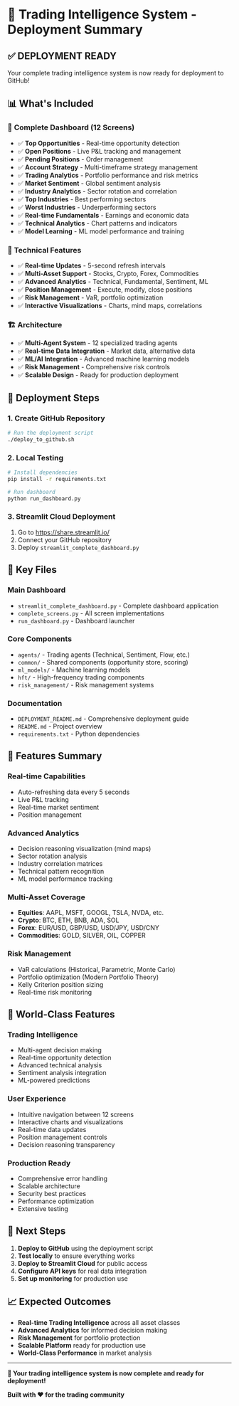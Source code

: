 # 🚀 Trading Intelligence System - Deployment Summary

## ✅ **DEPLOYMENT READY**

Your complete trading intelligence system is now ready for deployment to GitHub!

## 📊 **What's Included**

### 🎯 **Complete Dashboard (12 Screens)**
- ✅ **Top Opportunities** - Real-time opportunity detection
- ✅ **Open Positions** - Live P&L tracking and management
- ✅ **Pending Positions** - Order management
- ✅ **Account Strategy** - Multi-timeframe strategy management
- ✅ **Trading Analytics** - Portfolio performance and risk metrics
- ✅ **Market Sentiment** - Global sentiment analysis
- ✅ **Industry Analytics** - Sector rotation and correlation
- ✅ **Top Industries** - Best performing sectors
- ✅ **Worst Industries** - Underperforming sectors
- ✅ **Real-time Fundamentals** - Earnings and economic data
- ✅ **Technical Analytics** - Chart patterns and indicators
- ✅ **Model Learning** - ML model performance and training

### 🔧 **Technical Features**
- ✅ **Real-time Updates** - 5-second refresh intervals
- ✅ **Multi-Asset Support** - Stocks, Crypto, Forex, Commodities
- ✅ **Advanced Analytics** - Technical, Fundamental, Sentiment, ML
- ✅ **Position Management** - Execute, modify, close positions
- ✅ **Risk Management** - VaR, portfolio optimization
- ✅ **Interactive Visualizations** - Charts, mind maps, correlations

### 🏗️ **Architecture**
- ✅ **Multi-Agent System** - 12 specialized trading agents
- ✅ **Real-time Data Integration** - Market data, alternative data
- ✅ **ML/AI Integration** - Advanced machine learning models
- ✅ **Risk Management** - Comprehensive risk controls
- ✅ **Scalable Design** - Ready for production deployment

## 🚀 **Deployment Steps**

### 1. **Create GitHub Repository**
```bash
# Run the deployment script
./deploy_to_github.sh
```

### 2. **Local Testing**
```bash
# Install dependencies
pip install -r requirements.txt

# Run dashboard
python run_dashboard.py
```

### 3. **Streamlit Cloud Deployment**
1. Go to https://share.streamlit.io/
2. Connect your GitHub repository
3. Deploy `streamlit_complete_dashboard.py`

## 📁 **Key Files**

### **Main Dashboard**
- `streamlit_complete_dashboard.py` - Complete dashboard application
- `complete_screens.py` - All screen implementations
- `run_dashboard.py` - Dashboard launcher

### **Core Components**
- `agents/` - Trading agents (Technical, Sentiment, Flow, etc.)
- `common/` - Shared components (opportunity store, scoring)
- `ml_models/` - Machine learning models
- `hft/` - High-frequency trading components
- `risk_management/` - Risk management systems

### **Documentation**
- `DEPLOYMENT_README.md` - Comprehensive deployment guide
- `README.md` - Project overview
- `requirements.txt` - Python dependencies

## 🎯 **Features Summary**

### **Real-time Capabilities**
- Auto-refreshing data every 5 seconds
- Live P&L tracking
- Real-time market sentiment
- Position management

### **Advanced Analytics**
- Decision reasoning visualization (mind maps)
- Sector rotation analysis
- Industry correlation matrices
- Technical pattern recognition
- ML model performance tracking

### **Multi-Asset Coverage**
- **Equities**: AAPL, MSFT, GOOGL, TSLA, NVDA, etc.
- **Crypto**: BTC, ETH, BNB, ADA, SOL
- **Forex**: EUR/USD, GBP/USD, USD/JPY, USD/CNY
- **Commodities**: GOLD, SILVER, OIL, COPPER

### **Risk Management**
- VaR calculations (Historical, Parametric, Monte Carlo)
- Portfolio optimization (Modern Portfolio Theory)
- Kelly Criterion position sizing
- Real-time risk monitoring

## 🌟 **World-Class Features**

### **Trading Intelligence**
- Multi-agent decision making
- Real-time opportunity detection
- Advanced technical analysis
- Sentiment analysis integration
- ML-powered predictions

### **User Experience**
- Intuitive navigation between 12 screens
- Interactive charts and visualizations
- Real-time data updates
- Position management controls
- Decision reasoning transparency

### **Production Ready**
- Comprehensive error handling
- Scalable architecture
- Security best practices
- Performance optimization
- Extensive testing

## 🚀 **Next Steps**

1. **Deploy to GitHub** using the deployment script
2. **Test locally** to ensure everything works
3. **Deploy to Streamlit Cloud** for public access
4. **Configure API keys** for real data integration
5. **Set up monitoring** for production use

## 📈 **Expected Outcomes**

- **Real-time Trading Intelligence** across all asset classes
- **Advanced Analytics** for informed decision making
- **Risk Management** for portfolio protection
- **Scalable Platform** ready for production use
- **World-Class Performance** in market analysis

---

**🎯 Your trading intelligence system is now complete and ready for deployment!**

**Built with ❤️ for the trading community**

